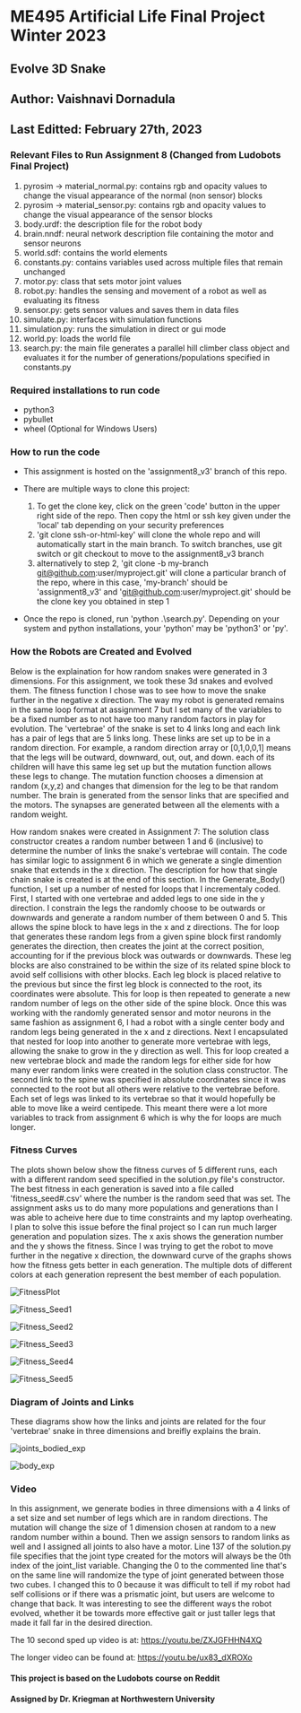 # ME495 Artificial Life Final Project Winter 2023

## Evolve 3D Snake
## Author: Vaishnavi Dornadula
## Last Editted: February 27th, 2023

### Relevant Files to Run Assignment 8 (Changed from Ludobots Final Project)
1. pyrosim -> material_normal.py: contains rgb and opacity values to change the visual appearance of the normal (non sensor) blocks
2. pyrosim -> material_sensor.py: contains rgb and opacity values to change the visual appearance of the sensor blocks
3. body.urdf: the description file for the robot body
4. brain.nndf: neural network description file containing the motor and sensor neurons
5. world.sdf: contains the world elements
6. constants.py: contains variables used across multiple files that remain unchanged 
7. motor.py: class that sets motor joint values
8. robot.py: handles the sensing and movement of a robot as well as evaluating its fitness
9. sensor.py: gets sensor values and saves them in data files
10. simulate.py: interfaces with simulation functions
11. simulation.py: runs the simulation in direct or gui mode
12. world.py: loads the world file 
13. search.py: the main file generates a parallel hill climber class object and evaluates it for the number of generations/populations specified in constants.py

### Required installations to run code
- python3
- pybullet
- wheel (Optional for Windows Users)

### How to run the code
- This assignment is hosted on the 'assignment8_v3' branch of this repo.
- There are multiple ways to clone this project:
    1. To get the clone key, click on the green 'code' button in the upper right side of the repo. Then copy the html or ssh key given under the 'local' tab depending on your security preferences
    2. 'git clone ssh-or-html-key' will clone the whole repo and will automatically start in the main branch. To switch branches, use git switch or git checkout to move to the assignment8_v3 branch
    3. alternatively to step 2, 'git clone -b my-branch git@github.com:user/myproject.git' will clone a particular branch of the repo, where in this case, 'my-branch' should be 'assignment8_v3' and 'git@github.com:user/myproject.git' should be the clone key you obtained in step 1

- Once the repo is cloned, run 'python .\search.py'. Depending on your system and python installations, your 'python' may be 'python3' or 'py'.

### How the Robots are Created and Evolved
Below is the explaination for how random snakes were generated in 3 dimensions. For this assignment, we took these 3d snakes and evolved them. The fitness function I chose was to see how to move the snake further in the negative x direction. The way my robot is generated remains in the same loop format at assignment 7 but I set many of the variables to be a fixed number as to not have too many random factors in play for evolution. The 'vertebrae' of the snake is set to 4 links long and each link has a pair of legs that are 5 links long. These links are set up to be in a random direction. For example, a random direction array or [0,1,0,0,1] means that the legs will be outward, downward, out, out, and down. each of its children will have this same leg set up but the mutation function allows these legs to change. The mutation function chooses a dimension at random (x,y,z) and changes that dimension for the leg to be that random number. The brain is generated from the sensor links that are specified and the motors. The synapses are generated between all the elements with a random weight. 

How random snakes were created in Assignment 7: The solution class constructor creates a random number between 1 and 6 (inclusive) to determine the number of links the snake's vertebrae will contain. The code has similar logic to assignment 6 in which we generate a single dimention snake that extends in the x direction. The description for how that single chain snake is created is at the end of this section. In the Generate_Body() function, I set up a number of nested for loops that I incrementaly coded. First, I started with one vertebrae and added legs to one side in the y direction. I constrain the legs the randomly choose to be outwards or downwards and generate a random number of them between 0 and 5. This allows the spine block to have legs in the x and z directions. The for loop that generates these random legs from a given spine block first randomly generates the direction, then creates the joint at the correct position, accounting for if the previous block was outwards or downwards. These leg blocks are also constrained to be within the size of its related spine block to avoid self collisions with other blocks. Each leg block is placed relative to the previous but since the first leg block is connected to the root, its coordinates were absolute. This for loop is then repeated to generate a new random number of legs on the other side of the spine block. Once this was working with the randomly generated sensor and motor neurons in the same fashion as assignment 6, I had a robot with a single center body and random legs being generated in the x and z directions. Next I encapsulated that nested for loop into another to generate more vertebrae with legs, allowing the snake to grow in the y direction as well. This for loop created a new vertebrae block and made the random legs for either side for how many ever random links were created in the solution class constructor. The second link to the spine was specified in absolute coordinates since it was connected to the root but all others were relative to the vertebrae before. Each set of legs was linked to its vertebrae so that it would hopefully be able to move like a weird centipede. This meant there were a lot more variables to track from assignment 6 which is why the for loops are much longer.

### Fitness Curves
The plots shown below show the fitness curves of 5 different runs, each with a different random seed specified in the solution.py file's constructor. The best fitness in each generation is saved into a file called 'fitness_seed#.csv' where the number is the random seed that was set. The assignment asks us to do many more populations and generations than I was able to acheive here due to time constraints and my laptop overheating. I plan to solve this issue before the final project so I can run much larger generation and population sizes. The x axis shows the generation number and the y shows the fitness. Since I was trying to get the robot to move further in the negative x direction, the downward curve of the graphs shows how the fitness gets better in each generation. The multiple dots of different colors at each generation represent the best member of each population.

![FitnessPlot](https://user-images.githubusercontent.com/90789243/221748107-7f79a98c-0a96-4250-9ac3-7eeaa70daa23.png)

![Fitness_Seed1](https://user-images.githubusercontent.com/90789243/221748125-b6836c56-f115-4b34-b84f-4e524907a72a.png)

![Fitness_Seed2](https://user-images.githubusercontent.com/90789243/221748136-574edd96-7f94-4fbf-9909-36fdb56deeb9.png)

![Fitness_Seed3](https://user-images.githubusercontent.com/90789243/221748146-160b049f-3489-4446-ad10-83c1dc59ed89.png)

![Fitness_Seed4](https://user-images.githubusercontent.com/90789243/221748164-fcc5c851-3450-4382-80c6-9e14c7c5e688.png)

![Fitness_Seed5](https://user-images.githubusercontent.com/90789243/221748180-b069ad25-2524-4713-8257-c29e35d2c00c.png)

### Diagram of Joints and Links
These diagrams show how the links and joints are related for the four 'vertebrae' snake in three dimensions and breifly explains the brain.

![joints_bodied_exp](https://user-images.githubusercontent.com/90789243/221748046-18ad3dd0-dcb3-4af0-89ae-5399a071ca95.png)

![body_exp](https://user-images.githubusercontent.com/90789243/221748086-8019081e-ac29-4742-b21a-cc5d4f329325.png)

### Video 
In this assignment, we generate bodies in three dimensions with a 4 links of a set size and set number of legs which are in random directions. The mutation will change the size of 1 dimension chosen at random to a new random number within a bound. Then we assign sensors to random links as well and I assigned all joints to also have a motor. Line 137 of the solution.py file specifies that the joint type created for the motors will always be the 0th index of the joint_list variable. Changing the 0 to the commented line that's on the same line will randomize the type of joint generated between those two cubes. I changed this to 0 because it was difficult to tell if my robot had self collisions or if there was a prismatic joint, but users are welcome to change that back. It was interesting to see the different ways the robot evolved, whether it be towards more effective gait or just taller legs that made it fall far in the desired direction.

The 10 second sped up video is at: https://youtu.be/ZXJGFHHN4XQ 

The longer video can be found at: https://youtu.be/ux83_dXROXo

#### This project is based on the Ludobots course on Reddit
#### Assigned by Dr. Kriegman at Northwestern University
